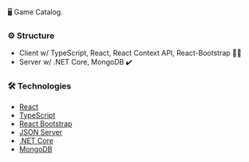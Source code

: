 🖥  Game Catalog.

### ⚙️  Structure

-   Client w/ TypeScript, React, React Context API, React-Bootstrap 🔧👷
-  	Server w/ .NET Core, MongoDB  ✔️

### 🛠  Technologies

-   [React](https://pt-br.reactjs.org/)
-   [TypeScript](https://www.typescriptlang.org/)
-   [React Bootstrap](https://react-bootstrap.github.io/)
- [JSON Server](https://github.com/typicode/json-server)
-   [.NET Core](https://developers.google.com/maps/documentation/javascript/overview)
-   [MongoDB](https://www.mongodb.com/)
